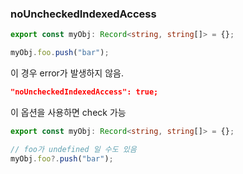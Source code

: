 ### noUncheckedIndexedAccess

```ts
export const myObj: Record<string, string[]> = {};

myObj.foo.push("bar");
```

이 경우 error가 발생하지 않음.

```json
"noUncheckedIndexedAccess": true;
```

이 옵션을 사용하면 check 가능

```ts
export const myObj: Record<string, string[]> = {};

// foo가 undefined 일 수도 있음
myObj.foo?.push("bar");
```
